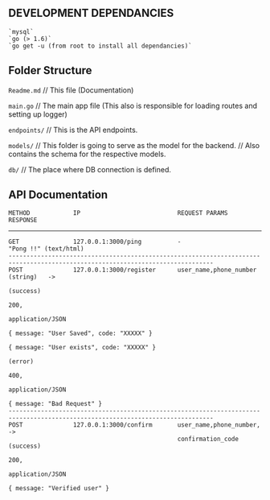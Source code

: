 DEVELOPMENT DEPENDANCIES
------------------------
    `mysql`
    `go (> 1.6)`
    `go get -u (from root to install all dependancies)`

Folder Structure
------------------------

  `Readme.md` 
    // This file  (Documentation)

  `main.go`
    // The main app file (This also is responsible for loading routes and setting up logger)

  `endpoints/`
    // This is the API endpoints.

  `models/`
    // This folder is going to serve as the model for the backend.
    // Also contains the schema for the respective models.

  `db/`
    // The place where DB connection is defined. 


API Documentation
--------------------------------------------------------------------------------------------------------------------------------------------------------------------
    METHOD            IP                           REQUEST PARAMS                    RESPONSE
--------------------------------------------------------------------------------------------------------------------------------------------------------------------
    GET               127.0.0.1:3000/ping          -                                 "Pong !!" (text/html)
    -------------------------------------------------------------------------------------------------------------------------------
    POST              127.0.0.1:3000/register      user_name,phone_number (string)   ->
                                                                                        (success)
                                                                                        200,
                                                                                        application/JSON
                                                                                        { message: "User Saved", code: "XXXXX" }
                                                                                        { message: "User exists", code: "XXXXX" }
                                                                                        (error)
                                                                                        400,
                                                                                        application/JSON
                                                                                        { message: "Bad Request" }
    -------------------------------------------------------------------------------------------------------------------------------
    POST              127.0.0.1:3000/confirm       user_name,phone_number,           -> 
                                                   confirmation_code                   (success)
                                                                                       200,
                                                                                       application/JSON
                                                                                       { message: "Verified user" }
    
